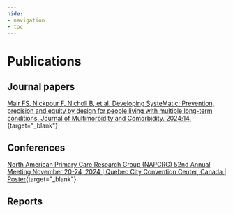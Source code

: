 ```yaml
---
hide:
- navigation
- toc
---
```


# Publications

## Journal papers

[Mair FS, Nickpour F, Nicholl B, et al. Developing SysteMatic: Prevention, precision and equity by design for people living with multiple long-term conditions. Journal of Multimorbidity and Comorbidity. 2024;14.](https://journals.sagepub.com/doi/10.1177/26335565241272682){target="_blank"}


## Conferences

[North American Primary Care Research Group (NAPCRG) 52nd Annual Meeting November 20-24, 2024 | Québec City Convention Center, Canada | Poster](../assets/NAPCRG.pdf){target="_blank"}


## Reports

